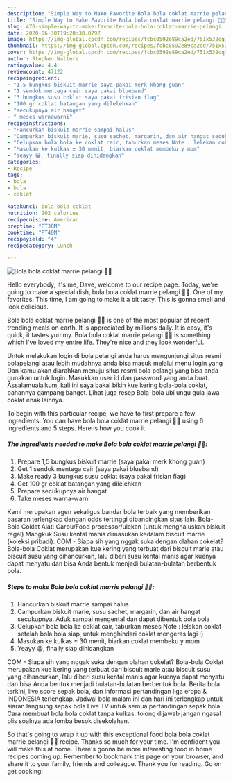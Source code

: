 ```yaml
---
description: "Simple Way to Make Favorite Bola bola coklat marrie pelangi 🍩🍩"
title: "Simple Way to Make Favorite Bola bola coklat marrie pelangi 🍩🍩"
slug: 470-simple-way-to-make-favorite-bola-bola-coklat-marrie-pelangi
date: 2020-06-30T19:20:38.079Z
image: https://img-global.cpcdn.com/recipes/fcbc0592e89ca2ed/751x532cq70/bola-bola-coklat-marrie-pelangi-🍩🍩-foto-resep-utama.jpg
thumbnail: https://img-global.cpcdn.com/recipes/fcbc0592e89ca2ed/751x532cq70/bola-bola-coklat-marrie-pelangi-🍩🍩-foto-resep-utama.jpg
cover: https://img-global.cpcdn.com/recipes/fcbc0592e89ca2ed/751x532cq70/bola-bola-coklat-marrie-pelangi-🍩🍩-foto-resep-utama.jpg
author: Stephen Walters
ratingvalue: 4.4
reviewcount: 47122
recipeingredient:
- "1,5 bungkus biskuit marrie saya pakai merk khong guan"
- "1 sendok mentega cair saya pakai blueband"
- "3 bungkus susu coklat saya pakai frisian flag"
- "100 gr coklat batangan yang dilelehkan"
- "secukupnya air hangat"
- " meses warnawarni"
recipeinstructions:
- "Hancurkan biskuit marrie sampai halus"
- "Campurkan biskuit marie, susu sachet, margarin, dan air hangat secukupnya. Aduk sampai mengental dan dapat dibentuk bola bola"
- "Celupkan bola bola ke coklat cair, taburkan meses Note : lelekan coklat setelah bola bola siap, untuk menghindari coklat mengeras lagi :)"
- "Masukan ke kulkas ± 30 menit, biarkan coklat membeku y mom"
- "Yeayy 😀, finally siap dihidangkan"
categories:
- Recipe
tags:
- bola
- bola
- coklat

katakunci: bola bola coklat 
nutrition: 202 calories
recipecuisine: American
preptime: "PT38M"
cooktime: "PT40M"
recipeyield: "4"
recipecategory: Lunch

---
```



![Bola bola coklat marrie pelangi 🍩🍩](https://img-global.cpcdn.com/recipes/fcbc0592e89ca2ed/751x532cq70/bola-bola-coklat-marrie-pelangi-🍩🍩-foto-resep-utama.jpg)

Hello everybody, it's me, Dave, welcome to our recipe page. Today, we're going to make a special dish, bola bola coklat marrie pelangi 🍩🍩. One of my favorites. This time, I am going to make it a bit tasty. This is gonna smell and look delicious.

Bola bola coklat marrie pelangi 🍩🍩 is one of the most popular of recent trending meals on earth. It is appreciated by millions daily. It is easy, it's quick, it tastes yummy. Bola bola coklat marrie pelangi 🍩🍩 is something which I've loved my entire life. They're nice and they look wonderful.

Untuk melakukan login di bola pelangi anda harus mengunjungi situs resmi bolapelangi atau lebih mudahnya anda bisa masuk melalui menu login yang Dan kamu akan diarahkan menuju situs resmi bola pelangi yang bisa anda gunakan untuk login. Masukkan user id dan password yang anda buat. Assalamualaikum, kali ini saya bakal bikin kue kering bola-bola coklat, bahannya gampang banget. Lihat juga resep Bola-bola ubi ungu gula jawa coklat enak lainnya.


To begin with this particular recipe, we have to first prepare a few ingredients. You can have bola bola coklat marrie pelangi 🍩🍩 using 6 ingredients and 5 steps. Here is how you cook it.

<!--inarticleads1-->

##### The ingredients needed to make Bola bola coklat marrie pelangi 🍩🍩:

1. Prepare 1,5 bungkus biskuit marrie (saya pakai merk khong guan)
1. Get 1 sendok mentega cair (saya pakai blueband)
1. Make ready 3 bungkus susu coklat (saya pakai frisian flag)
1. Get 100 gr coklat batangan yang dilelehkan
1. Prepare secukupnya air hangat
1. Take  meses warna-warni


Kami merupakan agen sekaligus bandar bola terbaik yang memberikan pasaran terlengkap dengan odds tertinggi dibandingkan situs lain. Bola-Bola Coklat Alat: Garpu/Food processor/ulekan (untuk menghaluskan biskuit regal) Mangkuk Susu kental manis dimasukan kedalam biscuit marrie (koleksi pribadi). COM - Siapa sih yang nggak suka dengan olahan cokelat? Bola-bola Coklat merupakan kue kering yang terbuat dari biscuit marie atau biscuit susu yang dihancurkan, lalu diberi susu kental manis agar kuenya dapat menyatu dan bisa Anda bentuk menjadi bulatan-bulatan berbentuk bola. 

<!--inarticleads2-->

##### Steps to make Bola bola coklat marrie pelangi 🍩🍩:

1. Hancurkan biskuit marrie sampai halus
1. Campurkan biskuit marie, susu sachet, margarin, dan air hangat secukupnya. Aduk sampai mengental dan dapat dibentuk bola bola
1. Celupkan bola bola ke coklat cair, taburkan meses Note : lelekan coklat setelah bola bola siap, untuk menghindari coklat mengeras lagi :)
1. Masukan ke kulkas ± 30 menit, biarkan coklat membeku y mom
1. Yeayy 😀, finally siap dihidangkan


COM - Siapa sih yang nggak suka dengan olahan cokelat? Bola-bola Coklat merupakan kue kering yang terbuat dari biscuit marie atau biscuit susu yang dihancurkan, lalu diberi susu kental manis agar kuenya dapat menyatu dan bisa Anda bentuk menjadi bulatan-bulatan berbentuk bola. Berita bola terkini, live score sepak bola, dan informasi pertandingan liga eropa &amp; INDONESIA terlengkap. Jadwal bola malam ini dan hari ini terlengkap untuk siaran langsung sepak bola Live TV untuk semua pertandingan sepak bola. Cara membuat bola bola coklat tanpa kulkas. tolong dijawab jangan ngasal plis soalnya ada lomba besok disekolahan. 

So that's going to wrap it up with this exceptional food bola bola coklat marrie pelangi 🍩🍩 recipe. Thanks so much for your time. I'm confident you will make this at home. There's gonna be more interesting food in home recipes coming up. Remember to bookmark this page on your browser, and share it to your family, friends and colleague. Thank you for reading. Go on get cooking!
